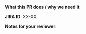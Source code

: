 <!-- !!!! README !!!! Please fill this out. -->


<!-- A short description of what your PR does and what it solves. -->
**What this PR does / why we need it**: 

**JIRA ID**: XX-XX

<!-- Notes that may be helpful for anyone reviewing this PR -->
**Notes for your reviewer**:
